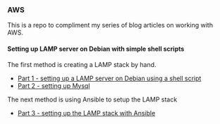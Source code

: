 ### AWS

This is a repo to compliment my series of blog articles on working with AWS. 

#### Setting up LAMP server on Debian with simple shell scripts

The first method is creating a LAMP stack by hand. 

* [Part 1 - setting up a LAMP server on Debian using a shell script](https://allotmentandy.github.io/blog/2021-12-01-AWS-Amazon-Web-Services-Cloud-computing-and-PHP)
* [Part 2 - setting up Mysql](https://allotmentandy.github.io/blog/2021-12-01-AWS-Amazon-Web-Services-Cloud-computing-and-PHP-part2)

The next method is using Ansible to setup the LAMP stack 

* [Part 3 - setting up the LAMP stack with Ansible](https://allotmentandy.github.io/blog/2021-12-01-AWS-Amazon-Web-Services-Cloud-computing-and-PHP-part3-using-Ansible)
